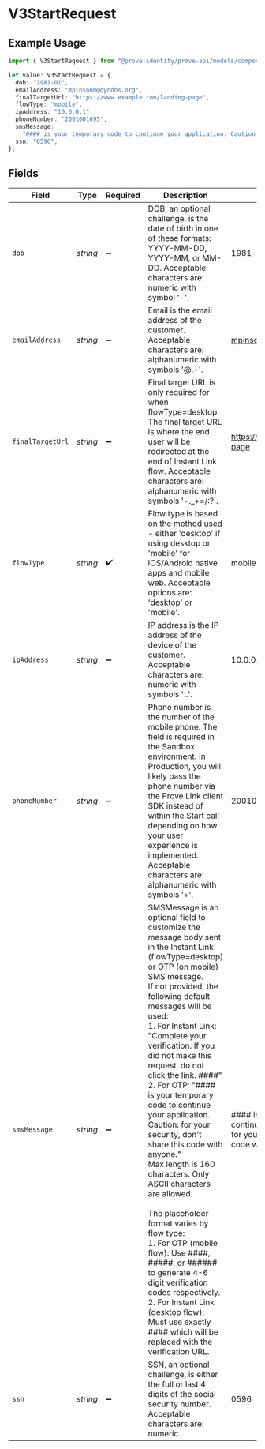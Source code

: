 # V3StartRequest

## Example Usage

```typescript
import { V3StartRequest } from "@prove-identity/prove-api/models/components";

let value: V3StartRequest = {
  dob: "1981-01",
  emailAddress: "mpinsonm@dyndns.org",
  finalTargetUrl: "https://www.example.com/landing-page",
  flowType: "mobile",
  ipAddress: "10.0.0.1",
  phoneNumber: "2001001695",
  smsMessage:
    "#### is your temporary code to continue your application. Caution: for your security, don't share this code with anyone.",
  ssn: "0596",
};
```

## Fields

| Field                                                                                                                                                                                                                                                                                                                                                                                                                                                                                                                                                                                                                                                                                                                                                                                                 | Type                                                                                                                                                                                                                                                                                                                                                                                                                                                                                                                                                                                                                                                                                                                                                                                                  | Required                                                                                                                                                                                                                                                                                                                                                                                                                                                                                                                                                                                                                                                                                                                                                                                              | Description                                                                                                                                                                                                                                                                                                                                                                                                                                                                                                                                                                                                                                                                                                                                                                                           | Example                                                                                                                                                                                                                                                                                                                                                                                                                                                                                                                                                                                                                                                                                                                                                                                               |
| ----------------------------------------------------------------------------------------------------------------------------------------------------------------------------------------------------------------------------------------------------------------------------------------------------------------------------------------------------------------------------------------------------------------------------------------------------------------------------------------------------------------------------------------------------------------------------------------------------------------------------------------------------------------------------------------------------------------------------------------------------------------------------------------------------- | ----------------------------------------------------------------------------------------------------------------------------------------------------------------------------------------------------------------------------------------------------------------------------------------------------------------------------------------------------------------------------------------------------------------------------------------------------------------------------------------------------------------------------------------------------------------------------------------------------------------------------------------------------------------------------------------------------------------------------------------------------------------------------------------------------- | ----------------------------------------------------------------------------------------------------------------------------------------------------------------------------------------------------------------------------------------------------------------------------------------------------------------------------------------------------------------------------------------------------------------------------------------------------------------------------------------------------------------------------------------------------------------------------------------------------------------------------------------------------------------------------------------------------------------------------------------------------------------------------------------------------- | ----------------------------------------------------------------------------------------------------------------------------------------------------------------------------------------------------------------------------------------------------------------------------------------------------------------------------------------------------------------------------------------------------------------------------------------------------------------------------------------------------------------------------------------------------------------------------------------------------------------------------------------------------------------------------------------------------------------------------------------------------------------------------------------------------- | ----------------------------------------------------------------------------------------------------------------------------------------------------------------------------------------------------------------------------------------------------------------------------------------------------------------------------------------------------------------------------------------------------------------------------------------------------------------------------------------------------------------------------------------------------------------------------------------------------------------------------------------------------------------------------------------------------------------------------------------------------------------------------------------------------- |
| `dob`                                                                                                                                                                                                                                                                                                                                                                                                                                                                                                                                                                                                                                                                                                                                                                                                 | *string*                                                                                                                                                                                                                                                                                                                                                                                                                                                                                                                                                                                                                                                                                                                                                                                              | :heavy_minus_sign:                                                                                                                                                                                                                                                                                                                                                                                                                                                                                                                                                                                                                                                                                                                                                                                    | DOB, an optional challenge, is the date of birth in one of these formats: YYYY-MM-DD, YYYY-MM, or MM-DD. Acceptable characters are: numeric with symbol '-'.                                                                                                                                                                                                                                                                                                                                                                                                                                                                                                                                                                                                                                          | 1981-01                                                                                                                                                                                                                                                                                                                                                                                                                                                                                                                                                                                                                                                                                                                                                                                               |
| `emailAddress`                                                                                                                                                                                                                                                                                                                                                                                                                                                                                                                                                                                                                                                                                                                                                                                        | *string*                                                                                                                                                                                                                                                                                                                                                                                                                                                                                                                                                                                                                                                                                                                                                                                              | :heavy_minus_sign:                                                                                                                                                                                                                                                                                                                                                                                                                                                                                                                                                                                                                                                                                                                                                                                    | Email is the email address of the customer. Acceptable characters are: alphanumeric with symbols '@.+'.                                                                                                                                                                                                                                                                                                                                                                                                                                                                                                                                                                                                                                                                                               | mpinsonm@dyndns.org                                                                                                                                                                                                                                                                                                                                                                                                                                                                                                                                                                                                                                                                                                                                                                                   |
| `finalTargetUrl`                                                                                                                                                                                                                                                                                                                                                                                                                                                                                                                                                                                                                                                                                                                                                                                      | *string*                                                                                                                                                                                                                                                                                                                                                                                                                                                                                                                                                                                                                                                                                                                                                                                              | :heavy_minus_sign:                                                                                                                                                                                                                                                                                                                                                                                                                                                                                                                                                                                                                                                                                                                                                                                    | Final target URL is only required for when flowType=desktop. The final target URL is where the end user will be redirected at the end of Instant Link flow. Acceptable characters are: alphanumeric with symbols '-._+=/:?'.                                                                                                                                                                                                                                                                                                                                                                                                                                                                                                                                                                          | https://www.example.com/landing-page                                                                                                                                                                                                                                                                                                                                                                                                                                                                                                                                                                                                                                                                                                                                                                  |
| `flowType`                                                                                                                                                                                                                                                                                                                                                                                                                                                                                                                                                                                                                                                                                                                                                                                            | *string*                                                                                                                                                                                                                                                                                                                                                                                                                                                                                                                                                                                                                                                                                                                                                                                              | :heavy_check_mark:                                                                                                                                                                                                                                                                                                                                                                                                                                                                                                                                                                                                                                                                                                                                                                                    | Flow type is based on the method used - either 'desktop' if using desktop or 'mobile' for iOS/Android native apps and mobile web. Acceptable options are: 'desktop' or 'mobile'.                                                                                                                                                                                                                                                                                                                                                                                                                                                                                                                                                                                                                      | mobile                                                                                                                                                                                                                                                                                                                                                                                                                                                                                                                                                                                                                                                                                                                                                                                                |
| `ipAddress`                                                                                                                                                                                                                                                                                                                                                                                                                                                                                                                                                                                                                                                                                                                                                                                           | *string*                                                                                                                                                                                                                                                                                                                                                                                                                                                                                                                                                                                                                                                                                                                                                                                              | :heavy_minus_sign:                                                                                                                                                                                                                                                                                                                                                                                                                                                                                                                                                                                                                                                                                                                                                                                    | IP address is the IP address of the device of the customer. Acceptable characters are: numeric with symbols ':.'.                                                                                                                                                                                                                                                                                                                                                                                                                                                                                                                                                                                                                                                                                     | 10.0.0.1                                                                                                                                                                                                                                                                                                                                                                                                                                                                                                                                                                                                                                                                                                                                                                                              |
| `phoneNumber`                                                                                                                                                                                                                                                                                                                                                                                                                                                                                                                                                                                                                                                                                                                                                                                         | *string*                                                                                                                                                                                                                                                                                                                                                                                                                                                                                                                                                                                                                                                                                                                                                                                              | :heavy_minus_sign:                                                                                                                                                                                                                                                                                                                                                                                                                                                                                                                                                                                                                                                                                                                                                                                    | Phone number is the number of the mobile phone. The field is required in the Sandbox environment. In Production, you will likely pass the phone number via the Prove Link client SDK instead of within the Start call depending on how your user experience is implemented. Acceptable characters are: alphanumeric with symbols '+'.                                                                                                                                                                                                                                                                                                                                                                                                                                                                 | 2001001695                                                                                                                                                                                                                                                                                                                                                                                                                                                                                                                                                                                                                                                                                                                                                                                            |
| `smsMessage`                                                                                                                                                                                                                                                                                                                                                                                                                                                                                                                                                                                                                                                                                                                                                                                          | *string*                                                                                                                                                                                                                                                                                                                                                                                                                                                                                                                                                                                                                                                                                                                                                                                              | :heavy_minus_sign:                                                                                                                                                                                                                                                                                                                                                                                                                                                                                                                                                                                                                                                                                                                                                                                    | SMSMessage is an optional field to customize the message body sent in the Instant Link (flowType=desktop) or OTP (on mobile) SMS message.<br/>If not provided, the following default messages will be used:<br/>1. For Instant Link: "Complete your verification. If you did not make this request, do not click the link. ####"<br/>2. For OTP: "#### is your temporary code to continue your application. Caution: for your security, don't share this code with anyone."<br/>Max length is 160 characters. Only ASCII characters are allowed.<br/><br/>The placeholder format varies by flow type:<br/>1. For OTP (mobile flow): Use ####, #####, or ###### to generate 4-6 digit verification codes respectively.<br/>2. For Instant Link (desktop flow): Must use exactly #### which will be replaced with the verification URL. | #### is your temporary code to continue your application. Caution: for your security, don't share this code with anyone.                                                                                                                                                                                                                                                                                                                                                                                                                                                                                                                                                                                                                                                                              |
| `ssn`                                                                                                                                                                                                                                                                                                                                                                                                                                                                                                                                                                                                                                                                                                                                                                                                 | *string*                                                                                                                                                                                                                                                                                                                                                                                                                                                                                                                                                                                                                                                                                                                                                                                              | :heavy_minus_sign:                                                                                                                                                                                                                                                                                                                                                                                                                                                                                                                                                                                                                                                                                                                                                                                    | SSN, an optional challenge, is either the full or last 4 digits of the social security number. Acceptable characters are: numeric.                                                                                                                                                                                                                                                                                                                                                                                                                                                                                                                                                                                                                                                                    | 0596                                                                                                                                                                                                                                                                                                                                                                                                                                                                                                                                                                                                                                                                                                                                                                                                  |